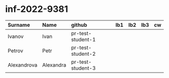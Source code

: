 # inf-2022-9381
| Surname     | Name      | github            | lb1   | lb2   | lb3   | cw   |
|:------------|:----------|:------------------|:------|:------|:------|:-----|
| Ivanov      | Ivan      | pr-test-student-1 |       |       |       |      |
| Petrov      | Petr      | pr-test-student-2 |       |       |       |      |
| Alexandrova | Alexandra | pr-test-student-3 |       |       |       |      |
